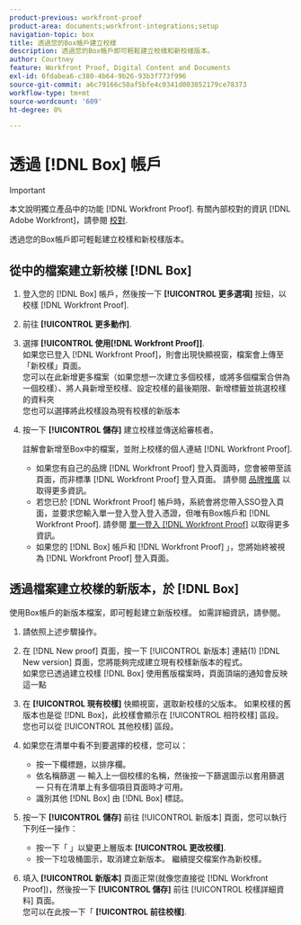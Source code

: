 ```yaml
---
product-previous: workfront-proof
product-area: documents;workfront-integrations;setup
navigation-topic: box
title: 透過您的Box帳戶建立校樣
description: 透過您的Box帳戶即可輕鬆建立校樣和新校樣版本。
author: Courtney
feature: Workfront Proof, Digital Content and Documents
exl-id: 6fdabea6-c380-4b64-9b26-93b3f773f996
source-git-commit: a6c79166c50af5bfe4c0341d003052179ce78373
workflow-type: tm+mt
source-wordcount: '609'
ht-degree: 0%

---
```


# 透過 [!DNL Box] 帳戶

>[!IMPORTANT]
>
>本文說明獨立產品中的功能 [!DNL Workfront Proof]. 有關內部校對的資訊 [!DNL Adobe Workfront]，請參閱 [校對](../../../review-and-approve-work/proofing/proofing.md).

透過您的Box帳戶即可輕鬆建立校樣和新校樣版本。

## 從中的檔案建立新校樣 [!DNL Box]

1. 登入您的 [!DNL Box] 帳戶，然後按一下 **[!UICONTROL 更多選項]** 按鈕，以校樣 [!DNL Workfront Proof].
1. 前往 **[!UICONTROL 更多動作]**.
1. 選擇 **[!UICONTROL 使用[!DNL Workfront Proof]]**.\
   如果您已登入 [!DNL Workfront Proof]，則會出現快顯視窗，檔案會上傳至「新校樣」頁面。\
   您可以在此新增更多檔案（如果您想一次建立多個校樣，或將多個檔案合併為一個校樣）、將人員新增至校樣、設定校樣的最後期限、新增標籤並挑選校樣的資料夾\
   您也可以選擇將此校樣設為現有校樣的新版本

1. 按一下 **[!UICONTROL 儲存]** 建立校樣並傳送給審核者。

   註解會新增至Box中的檔案，並附上校樣的個人連結 [!DNL Workfront Proof].

   * 如果您有自己的品牌 [!DNL Workfront Proof] 登入頁面時，您會被帶至該頁面，而非標準 [!DNL Workfront Proof] 登入頁面。 請參閱 [品牌推廣](https://support.workfront.com/hc/en-us/sections/115000921208-Branding) 以取得更多資訊。
   * 若您已於 [!DNL Workfront Proof] 帳戶時，系統會將您帶入SSO登入頁面，並要求您輸入單一登入登入登入憑證，但唯有Box帳戶和 [!DNL Workfront Proof]. 請參閱 [單一登入 [!DNL Workfront Proof]](../../../workfront-proof/wp-acct-admin/managing-security/single-sign-on-overview.md) 以取得更多資訊。
   * 如果您的 [!DNL Box] 帳戶和 [!DNL Workfront Proof] 」，您將始終被視為 [!DNL Workfront Proof] 登入頁面。

## 透過檔案建立校樣的新版本，於 [!DNL Box]

使用Box帳戶的新版本檔案，即可輕鬆建立新版校樣。 如需詳細資訊，請參閱。

1. 請依照上述步驟操作。
1. 在 [!DNL New proof] 頁面，按一下 [!UICONTROL 新版本] 連結(1) [!DNL New version] 頁面，您將能夠完成建立現有校樣新版本的程式。\
   如果您已透過建立校樣 [!DNL Box] 使用舊版檔案時，頁面頂端的通知會反映這一點
1. 在 **[!UICONTROL 現有校樣]** 快顯視窗，選取新校樣的父版本。 如果校樣的舊版本也是從 [!DNL Box]，此校樣會顯示在 [!UICONTROL 相符校樣] 區段。 您也可以從 [!UICONTROL 其他校樣] 區段。
1. 如果您在清單中看不到要選擇的校樣，您可以：

   * 按一下欄標題，以排序欄。
   * 依名稱篩選 — 輸入上一個校樣的名稱，然後按一下篩選圖示以套用篩選 — 只有在清單上有多個項目頁面時才可用。
   * 識別其他 [!DNL Box] 由 [!DNL Box] 標誌。

1. 按一下 **[!UICONTROL 儲存]** 前往 [!UICONTROL 新版本] 頁面，您可以執行下列任一操作：

   * 按一下「 」以變更上層版本 **[!UICONTROL 更改校樣]**.
   * 按一下垃圾桶圖示，取消建立新版本。 繼續提交檔案作為新校樣。

1. 填入 **[!UICONTROL 新版本]** 頁面正常(就像您直接從 [!DNL Workfront Proof])，然後按一下 **[!UICONTROL 儲存]** 前往 [!UICONTROL 校樣詳細資料] 頁面。\
   您可以在此按一下「 **[!UICONTROL 前往校樣]**.
